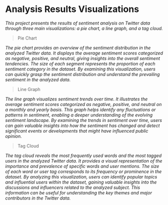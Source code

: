 # Analysis Results Visualizations

<i>This project presents the results of sentiment analysis on Twitter data through three main visualizations: a pie chart, a line graph, and a tag cloud.</i>

> Pie Chart

<i>The pie chart provides an overview of the sentiment distribution in the analyzed Twitter data. It displays the average sentiment scores categorized as negative, positive, and neutral, giving insights into the overall sentiment tendencies. The size of each segment represents the proportion of each sentiment category in the dataset. By examining this visualization, users can quickly grasp the sentiment distribution and understand the prevailing sentiment in the analyzed data.</i>

> Line Graph

<i>The line graph visualizes sentiment trends over time. It illustrates the average sentiment scores categorized as negative, positive, and neutral on a monthly and yearly basis. This graph helps identify any fluctuations or patterns in sentiment, enabling a deeper understanding of the evolving sentiment landscape. By examining the trends in sentiment over time, users can gain valuable insights into how the sentiment has changed and detect significant events or developments that might have influenced public opinion.</i>

> Tag Cloud

<i>The tag cloud reveals the most frequently used words and the most tagged users in the analyzed Twitter data. It provides a visual representation of the importance and prevalence of specific words and user mentions. The size of each word or user tag corresponds to its frequency or prominence in the dataset. By analyzing this visualization, users can identify popular topics and influential users within the dataset, gaining valuable insights into the discussions and influencers related to the analyzed subject. This information can be useful for understanding the key themes and major contributors in the Twitter data.</i>
